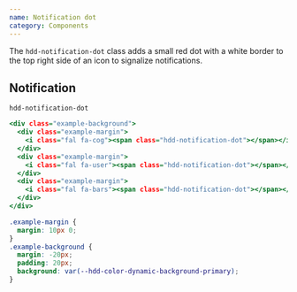 ```yaml
---
name: Notification dot
category: Components
---
```


The `hdd-notification-dot` class adds a small red dot with a white border to the top right side of an icon to signalize notifications.

## Notification
`hdd-notification-dot`

```notification.html
<div class="example-background">
  <div class="example-margin">
    <i class="fal fa-cog"><span class="hdd-notification-dot"></span></i>
  </div>
  <div class="example-margin">
    <i class="fal fa-user"><span class="hdd-notification-dot"></span></i>
  </div>
  <div class="example-margin">
    <i class="fal fa-bars"><span class="hdd-notification-dot"></span></i>
  </div>
</div>
```

```notification.css hidden
.example-margin {
  margin: 10px 0;
}
.example-background {
  margin: -20px;
  padding: 20px;
  background: var(--hdd-color-dynamic-background-primary);
}
```
